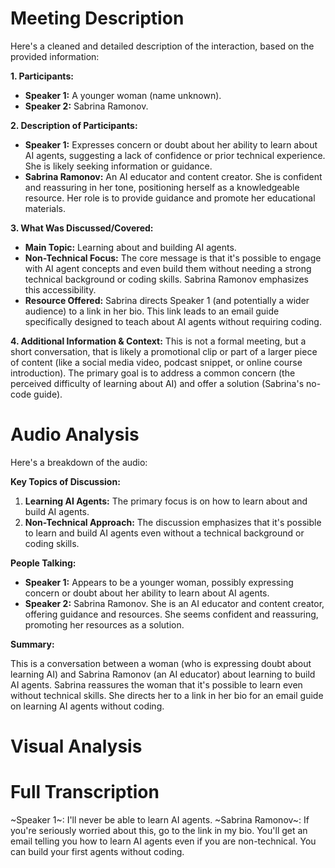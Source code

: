 # Meeting Description

Here's a cleaned and detailed description of the interaction, based on the provided information:

**1. Participants:**

*   **Speaker 1:** A younger woman (name unknown).
*   **Speaker 2:** Sabrina Ramonov.

**2. Description of Participants:**

*   **Speaker 1:** Expresses concern or doubt about her ability to learn about AI agents, suggesting a lack of confidence or prior technical experience. She is likely seeking information or guidance.
*   **Sabrina Ramonov:** An AI educator and content creator. She is confident and reassuring in her tone, positioning herself as a knowledgeable resource. Her role is to provide guidance and promote her educational materials.

**3. What Was Discussed/Covered:**

*   **Main Topic:** Learning about and building AI agents.
*   **Non-Technical Focus:** The core message is that it's possible to engage with AI agent concepts and even build them without needing a strong technical background or coding skills. Sabrina Ramonov emphasizes this accessibility.
*   **Resource Offered:** Sabrina directs Speaker 1 (and potentially a wider audience) to a link in her bio. This link leads to an email guide specifically designed to teach about AI agents without requiring coding.

**4. Additional Information & Context:**
This is not a formal meeting, but a short conversation, that is likely a promotional clip or part of a larger piece of content (like a social media video, podcast snippet, or online course introduction).
The primary goal is to address a common concern (the perceived difficulty of learning about AI) and offer a solution (Sabrina's no-code guide).



# Audio Analysis

Here's a breakdown of the audio:

**Key Topics of Discussion:**

1.  **Learning AI Agents:** The primary focus is on how to learn about and build AI agents.
2.  **Non-Technical Approach:** The discussion emphasizes that it's possible to learn and build AI agents even without a technical background or coding skills.

**People Talking:**

*   **Speaker 1:** Appears to be a younger woman, possibly expressing concern or doubt about her ability to learn about AI agents.
*   **Speaker 2:** Sabrina Ramonov. She is an AI educator and content creator, offering guidance and resources. She seems confident and reassuring, promoting her resources as a solution.

**Summary:**

This is a conversation between a woman (who is expressing doubt about learning AI) and Sabrina Ramonov (an AI educator) about learning to build AI agents. Sabrina reassures the woman that it's possible to learn even without technical skills. She directs her to a link in her bio for an email guide on learning AI agents without coding.



# Visual Analysis




# Full Transcription

~Speaker 1~: I'll never be able to learn AI agents.
~Sabrina Ramonov~: If you're seriously worried about this, go to the link in my bio. You'll get an email telling you how to learn AI agents even if you are non-technical. You can build your first agents without coding.